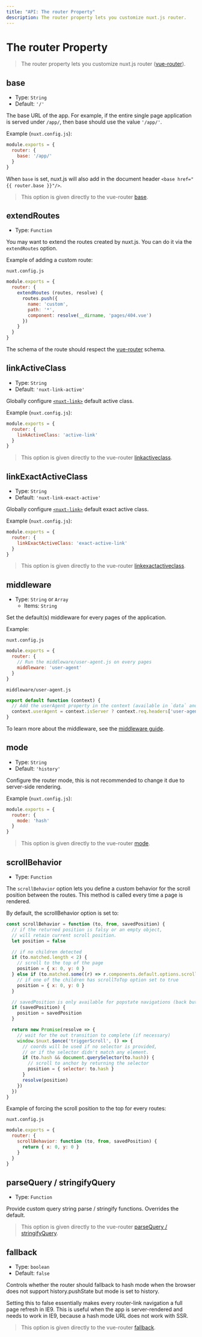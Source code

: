 ```yaml
---
title: "API: The router Property"
description: The router property lets you customize nuxt.js router.
---
```


# The router Property

> The router property lets you customize nuxt.js router ([vue-router](https://router.vuejs.org/en/)).

## base

- Type: `String`
- Default: `'/'`

The base URL of the app. For example, if the entire single page application is served under `/app/`, then base should use the value `'/app/'`.

Example (`nuxt.config.js`):
```js
module.exports = {
  router: {
    base: '/app/'
  }
}
```

<div class="Alert Alert-blue">

When `base` is set, nuxt.js will also add in the document header `<base href="{{ router.base }}"/>`.

</div>

> This option is given directly to the vue-router [base](https://router.vuejs.org/api/#base).

## extendRoutes

- Type: `Function`

You may want to extend the routes created by nuxt.js. You can do it via the `extendRoutes` option.

Example of adding a custom route:

`nuxt.config.js`
```js
module.exports = {
  router: {
    extendRoutes (routes, resolve) {
      routes.push({
        name: 'custom',
        path: '*',
        component: resolve(__dirname, 'pages/404.vue')
      })
    }
  }
}
```

The schema of the route should respect the [vue-router](https://router.vuejs.org/en/) schema.

## linkActiveClass

- Type: `String`
- Default: `'nuxt-link-active'`

Globally configure [`<nuxt-link>`](/api/components-nuxt-link) default active class.

Example (`nuxt.config.js`):
```js
module.exports = {
  router: {
    linkActiveClass: 'active-link'
  }
}
```

> This option is given directly to the vue-router [linkactiveclass](https://router.vuejs.org/api/#linkactiveclass).

## linkExactActiveClass

- Type: `String`
- Default: `'nuxt-link-exact-active'`

Globally configure [`<nuxt-link>`](/api/components-nuxt-link) default exact active class.

Example (`nuxt.config.js`):
```js
module.exports = {
  router: {
    linkExactActiveClass: 'exact-active-link'
  }
}
```

> This option is given directly to the vue-router [linkexactactiveclass](https://router.vuejs.org/api/#linkexactactiveclass).

## middleware

- Type: `String` or `Array`
  - Items: `String`

Set the default(s) middleware for every pages of the application.

Example:

`nuxt.config.js`
```js
module.exports = {
  router: {
    // Run the middleware/user-agent.js on every pages
    middleware: 'user-agent'
  }
}
```

`middleware/user-agent.js`
```js
export default function (context) {
  // Add the userAgent property in the context (available in `data` and `fetch`)
  context.userAgent = context.isServer ? context.req.headers['user-agent'] : navigator.userAgent
}
```

To learn more about the middleware, see the [middleware guide](/guide/routing#middleware).

## mode

- Type: `String`
- Default: `'history'`

Configure the router mode, this is not recommended to change it due to server-side rendering.

Example (`nuxt.config.js`):
```js
module.exports = {
  router: {
    mode: 'hash'
  }
}
```

> This option is given directly to the vue-router [mode](https://router.vuejs.org/api/#mode).

## scrollBehavior

- Type: `Function`

The `scrollBehavior` option lets you define a custom behavior for the scroll position between the routes. This method is called every time a page is rendered.

By default, the scrollBehavior option is set to:

```js
const scrollBehavior = function (to, from, savedPosition) {
  // if the returned position is falsy or an empty object,
  // will retain current scroll position.
  let position = false

  // if no children detected
  if (to.matched.length < 2) {
    // scroll to the top of the page
    position = { x: 0, y: 0 }
  } else if (to.matched.some((r) => r.components.default.options.scrollToTop)) {
    // if one of the children has scrollToTop option set to true
    position = { x: 0, y: 0 }
  }

  // savedPosition is only available for popstate navigations (back button)
  if (savedPosition) {
    position = savedPosition
  }

  return new Promise(resolve => {
    // wait for the out transition to complete (if necessary)
    window.$nuxt.$once('triggerScroll', () => {
      // coords will be used if no selector is provided,
      // or if the selector didn't match any element.
      if (to.hash && document.querySelector(to.hash)) {
        // scroll to anchor by returning the selector
        position = { selector: to.hash }
      }
      resolve(position)
    })
  })
}
```

Example of forcing the scroll position to the top for every routes:

`nuxt.config.js`
```js
module.exports = {
  router: {
    scrollBehavior: function (to, from, savedPosition) {
      return { x: 0, y: 0 }
    }
  }
}
```

## parseQuery / stringifyQuery

- Type: `Function`

Provide custom query string parse / stringify functions. Overrides the default.

> This option is given directly to the vue-router [parseQuery / stringifyQuery](https://router.vuejs.org/api/#parsequery-stringifyquery).

## fallback

- Type: `boolean`
- Default: `false`

Controls whether the router should fallback to hash mode when the browser does not support history.pushState but mode is set to history.

Setting this to false essentially makes every router-link navigation a full page refresh in IE9. This is useful when the app is server-rendered and needs to work in IE9, because a hash mode URL does not work with SSR.

> This option is given directly to the vue-router [fallback](https://router.vuejs.org/api/#fallback).
